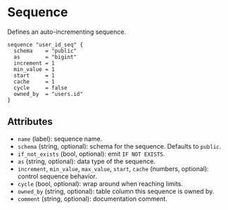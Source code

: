 # Sequence

Defines an auto-incrementing sequence.

```hcl
sequence "user_id_seq" {
  schema    = "public"
  as        = "bigint"
  increment = 1
  min_value = 1
  start     = 1
  cache     = 1
  cycle     = false
  owned_by  = "users.id"
}
```

## Attributes
- `name` (label): sequence name.
- `schema` (string, optional): schema for the sequence. Defaults to `public`.
- `if_not_exists` (bool, optional): emit `IF NOT EXISTS`.
- `as` (string, optional): data type of the sequence.
- `increment`, `min_value`, `max_value`, `start`, `cache` (numbers, optional): control sequence behavior.
- `cycle` (bool, optional): wrap around when reaching limits.
- `owned_by` (string, optional): table column this sequence is owned by.
- `comment` (string, optional): documentation comment.
